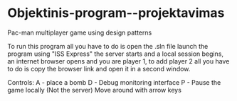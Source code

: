 # Objektinis-program--projektavimas
Pac-man multiplayer game using design patterns

To run this program all you have to do is open the .sln file launch the program using "ISS Express" the server starts and a local session begins, an internet browser opens and you are player 1,
to add player 2 all you have to do is copy the browser link and open it in a second window.

Controls:
A - place a bomb
D - Debug monitoring interface
P - Pause the game locally (Not the server)
Move around with arrow keys
